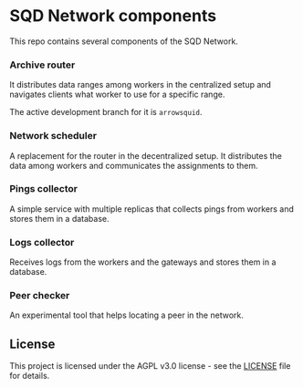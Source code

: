 # SQD Network components

This repo contains several components of the SQD Network.

### Archive router

It distributes data ranges among workers in the centralized setup and navigates
clients what worker to use for a specific range.

The active development branch for it is `arrowsquid`.

### Network scheduler

A replacement for the router in the decentralized setup. It distributes the
data among workers and communicates the assignments to them.

### Pings collector

A simple service with multiple replicas that collects pings from workers and
stores them in a database.

### Logs collector

Receives logs from the workers and the gateways and stores them in a database.

### Peer checker

An experimental tool that helps locating a peer in the network.

## License

This project is licensed under the AGPL v3.0 license - see the [LICENSE](LICENSE.txt) file for details.
